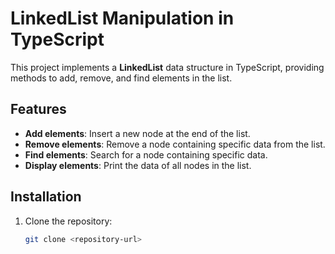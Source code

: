 # LinkedList Manipulation in TypeScript

This project implements a **LinkedList** data structure in TypeScript, providing methods to add, remove, and find elements in the list.

## Features

- **Add elements**: Insert a new node at the end of the list.
- **Remove elements**: Remove a node containing specific data from the list.
- **Find elements**: Search for a node containing specific data.
- **Display elements**: Print the data of all nodes in the list.

## Installation

1. Clone the repository:
   ```bash
   git clone <repository-url>
